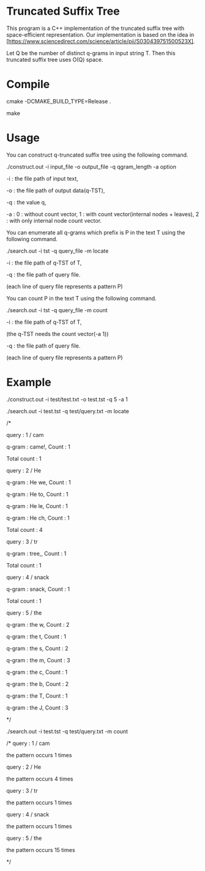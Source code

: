 
# Truncated Suffix Tree
This program is a C++ implementation of the truncated suffix tree with space-efficient representation. 
Our implementation is based on the idea in [https://www.sciencedirect.com/science/article/pii/S030439751500523X].

Let Q be the number of distinct q-grams in input string T.
Then this truncated suffix tree uses O(Q) space. 

# Compile
cmake -DCMAKE_BUILD_TYPE=Release .

make

# Usage

You can construct q-truncated suffix tree using the following command. 

./construct.out -i input_file -o output_file -q qgram_length -a option

-i : the file path of input text, 

-o : the file path of output data(q-TST), 

-q : the value q, 

-a : 0 : without count vector, 1 : with count vector(internal nodes + leaves), 2 : with only internal node count vector.


You can enumerate all q-grams which prefix is P in the text T using the following command.

./search.out -i tst -q query_file -m locate

-i : the file path of q-TST of T, 

-q : the file path of query file.

(each line of query file represents a pattern P)


You can count P in the text T using the following command. 

./search.out -i tst -q query_file -m count

-i : the file path of q-TST of T, 

(the q-TST needs the count vector(-a 1))

-q : the file path of query file. 

(each line of query file represents a pattern P)

# Example
./construct.out -i test/test.txt -o test.tst -q 5 -a 1


./search.out -i test.tst -q test/query.txt -m locate


/*

query : 1 / cam

q-gram : came!, Count : 1

Total count : 1

query : 2 / He

q-gram : He we, Count : 1

q-gram : He to, Count : 1

q-gram : He le, Count : 1

q-gram : He ch, Count : 1

Total count : 4

query : 3 / tr

q-gram : tree,, Count : 1

Total count : 1

query : 4 / snack

q-gram : snack, Count : 1

Total count : 1

query : 5 / the

q-gram : the w, Count : 2

q-gram : the t, Count : 1

q-gram : the s, Count : 2

q-gram : the m, Count : 3

q-gram : the c, Count : 1

q-gram : the b, Count : 2

q-gram : the T, Count : 1

q-gram : the J, Count : 3

*/


./search.out -i test.tst -q test/query.txt -m count

/*
query : 1 / cam

the pattern occurs 1 times

query : 2 / He

the pattern occurs 4 times

query : 3 / tr

the pattern occurs 1 times

query : 4 / snack

the pattern occurs 1 times

query : 5 / the

the pattern occurs 15 times

*/